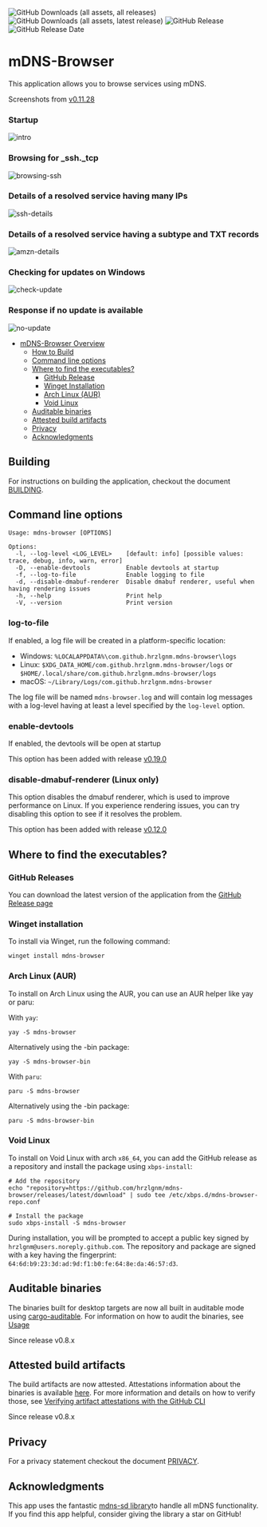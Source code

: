 ![GitHub Downloads (all assets, all releases)](https://img.shields.io/github/downloads/hrzlgnm/mdns-browser/total)
![GitHub Downloads (all assets, latest release)](https://img.shields.io/github/downloads/hrzlgnm/mdns-browser/latest/total)
![GitHub Release](https://img.shields.io/github/v/release/hrzlgnm/mdns-browser)
![GitHub Release Date](https://img.shields.io/github/release-date/hrzlgnm/mdns-browser)

# mDNS-Browser

This application allows you to browse services using mDNS.

Screenshots from [v0.11.28](https://github.com/hrzlgnm/mdns-browser/releases/tag/mdns-browser-v0.11.28)

### Startup

![intro](./screenshots/intro.png)

### Browsing for \_ssh.\_tcp

![browsing-ssh](./screenshots/browsing-_ssh._tcp.png)

### Details of a resolved service having many IPs

![ssh-details](./screenshots/_ssh._tcp.details.png)

### Details of a resolved service having a subtype and TXT records

![amzn-details](./screenshots/_amzn-wplay._tcp-details.png)

### Checking for updates on Windows

![check-update](./screenshots/check-update.png)

### Response if no update is available

![no-update](./screenshots/no-update.png)

<!--toc:start-->

- [mDNS-Browser Overview](#mdns-browser)
    - [How to Build](#building)
    - [Command line options](#command-line-options)
    - [Where to find the executables?](#where-to-find-the-executables)
        - [GitHub Release](#github-releases)
        - [Winget Installation](#winget-installation)
        - [Arch Linux (AUR)](#arch-linux-aur)
        - [Void Linux](#void-linux)
    - [Auditable binaries](#auditable-binaries)
    - [Attested build artifacts](#attested-build-artifacts)
    - [Privacy](#privacy)
    - [Acknowledgments](#acknowledgments)

<!--toc:end-->

## Building

For instructions on building the application, checkout the document [BUILDING](BUILDING.md).

## Command line options

```console
Usage: mdns-browser [OPTIONS]

Options:
  -l, --log-level <LOG_LEVEL>    [default: info] [possible values: trace, debug, info, warn, error]
  -D, --enable-devtools          Enable devtools at startup
  -f, --log-to-file              Enable logging to file
  -d, --disable-dmabuf-renderer  Disable dmabuf renderer, useful when having rendering issues
  -h, --help                     Print help
  -V, --version                  Print version

```

### log-to-file

If enabled, a log file will be created in a platform-specific location:

- Windows: `%LOCALAPPDATA%\com.github.hrzlgnm.mdns-browser\logs`
- Linux: `$XDG_DATA_HOME/com.github.hrzlgnm.mdns-browser/logs` or `$HOME/.local/share/com.github.hrzlgnm.mdns-browser/logs`
- macOS: `~/Library/Logs/com.github.hrzlgnm.mdns-browser`

The log file will be named `mdns-browser.log` and will contain log messages with a log-level having at least a level specified by the `log-level` option.

### enable-devtools

If enabled, the devtools will be open at startup

This option has been added with release [v0.19.0](https://github.com/hrzlgnm/mdns-browser/releases/tag/mdns-browser-v0.19.0)

### disable-dmabuf-renderer (Linux only)

This option disables the dmabuf renderer, which is used to improve performance on Linux.
If you experience rendering issues, you can try disabling this option to see if it resolves the problem.

This option has been added with release [v0.12.0](https://github.com/hrzlgnm/mdns-browser/releases/tag/mdns-browser-v0.12.0)

## Where to find the executables?

### GitHub Releases

You can download the latest version of the application from the [GitHub Release page](https://github.com/hrzlgnm/mdns-browser/releases/latest)

### Winget installation

To install via Winget, run the following command:

```console
winget install mdns-browser
```

### Arch Linux (AUR)

To install on Arch Linux using the AUR, you can use an AUR helper like yay or paru:

With `yay`:

```console
yay -S mdns-browser
```

Alternatively using the -bin package:

```console
yay -S mdns-browser-bin
```

With `paru`:

```console
paru -S mdns-browser
```

Alternatively using the -bin package:

```console
paru -S mdns-browser-bin
```

### Void Linux

To install on Void Linux with arch `x86_64`, you can add the GitHub release as a repository and install the package using `xbps-install`:

```console
# Add the repository
echo "repository=https://github.com/hrzlgnm/mdns-browser/releases/latest/download" | sudo tee /etc/xbps.d/mdns-browser-repo.conf

# Install the package
sudo xbps-install -S mdns-browser
```

During installation, you will be prompted to accept a public key signed by `hrzlgnm@users.noreply.github.com`. The repository and package are signed with a key having the fingerprint: `64:6d:b9:23:3d:ad:9d:f1:b0:fe:64:8e:da:46:57:d3`.

## Auditable binaries

The binaries built for desktop targets are now all built in auditable mode using [cargo-auditable](https://github.com/rust-secure-code/cargo-auditable?tab=readme-ov-file#cargo-auditable).
For information on how to audit the binaries, see [Usage](https://github.com/rust-secure-code/cargo-auditable?tab=readme-ov-file#usage)

Since release v0.8.x

## Attested build artifacts

The build artifacts are now attested. Attestations information about the binaries is available [here](https://github.com/hrzlgnm/mdns-browser/attestations). For more information and details on how to verify those, see [Verifying artifact attestations with the GitHub CLI](https://docs.github.com/en/actions/security-for-github-actions/using-artifact-attestations/using-artifact-attestations-to-establish-provenance-for-builds#verifying-artifact-attestations-with-the-github-cli)

Since release v0.8.x

## Privacy

For a privacy statement checkout the document [PRIVACY](PRIVACY.md).

## Acknowledgments

This app uses the fantastic [mdns-sd library](https://github.com/keepsimple1/mdns-sd)to handle all mDNS functionality. If you find this app helpful, consider giving the library a star on GitHub!
